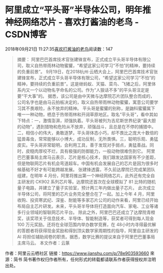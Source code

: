 
# 阿里成立“平头哥”半导体公司，明年推神经网络芯片 - 喜欢打酱油的老鸟 - CSDN博客


2018年09月21日 11:27:35[喜欢打酱油的老鸟](https://me.csdn.net/weixin_42137700)阅读数：147


> 摘要：
> 阿里巴巴首席技术官张建锋宣布，正式成立平头哥半导体有限公司，取义自热带雨林动物蜜獾，“希望这家公司学习“不怕”的精神，要持续的负重前景”。
9月19日，在2018杭州·云栖大会上，阿里巴巴首席技术官张建锋宣布，正式成立平头哥半导体有限公司，“希望这家公司学习“不怕”的精神，要持续的负重前景”。这是继蚂蚁、天猫、菜鸟、飞猪之后，阿里体系内又一个以动物名字命名的公司。作为“人狠话不多”的平头哥注定是要“干大事”的。
据悉，该公司是由中天微与达摩院芯片团队整合而成的，公司名字也是由马云拍板决定的，取义自热带雨林动物蜜獾，寓意公司要学习其不畏艰险，永不放弃的精神。
平头哥是蜜獾的别称，是鼬科蜜獾属下唯一一种动物，栖息于热带雨林和开阔草原地区。取名“平头哥”，看中其如下特点：一，激情澎湃，顽强执着。平头哥被列为吉尼斯世界纪录“最大胆的动物”，遇到猎物和危险从不放弃，顽强战斗，且总是在不停的捕猎中。二，相信小的伟大，勇敢逐梦。平头哥体态小巧，却不畏比之庞大十数倍的猛兽毒虫，常常能够以小博大，成功反制，无所畏惧。三，聪明乐观、勇猛皮实。平头哥非常聪明，会利用工具，善于发现对手弱点，勇猛善战。同时，皮糙肉厚咬不烂，具有极强的防御能力，一般动物很难伤到它。
阿里巴巴董事局主席马云表示，芯片是核心技术，我们跟发达国家有不少差距，但是物联网芯片有机会弯道超车。中国有机会发展自己的芯片是因为很多时候基础不好才有可能跨越发展。
张建锋透露，不久前达摩院已完成某团队组建，在明年 4 月份，阿里将推出第一个神经网络芯片。此外还有完全自主研发的 CK902 系列芯片等。达摩院还首次在全球模拟了 81 比特的随机量子电路，并建立了量子实验室，预计两三年内做出量子芯片。
此次成立半导体公司，将阿里的芯片业务完全整合在了一起。加上今年 4 月，阿里收购、投资寒武纪、深鉴、耐能等多家芯片公司的动作来看，阿里已经开始布局自主芯片研发。未来，平头哥半导体将打造面向汽车、家电、工业等诸多行业领域的智联网芯片平台。
除此之外，阿里巴巴还成立了达摩院青橙奖，该奖项关于信息技术、半导体、智能制造等，获奖者可得到每人现金 100 万元奖励。还将在全球范围内举办数学竞赛，在 48小时内寻得最优解的答题者将获得现金奖励和得到顶尖数学家周期性的指导，阿里自主研发的 AI 将担任辅助阅卷的职责。据悉，数学比赛的提议来自于阿里巴巴董事局主席马云。
本文作者：云篆

作者：阿里云云栖社区
链接：https://www.jianshu.com/p/78e903593660
來源：简书
简书著作权归作者所有，任何形式的转载都请联系作者获得授权并注明出处。

